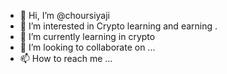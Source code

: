 - 👋 Hi, I’m @choursiyaji
- 👀 I’m interested in Crypto learning and earning .
- 🌱 I’m currently learning in crypto
- 💞️ I’m looking to collaborate on ...
- 📫 How to reach me ...

<!---
choursiyaji/choursiyaji is a ✨ special ✨ repository because its `README.md` (this file) appears on your GitHub profile.
You can click the Preview link to take a look at your changes.
--->
